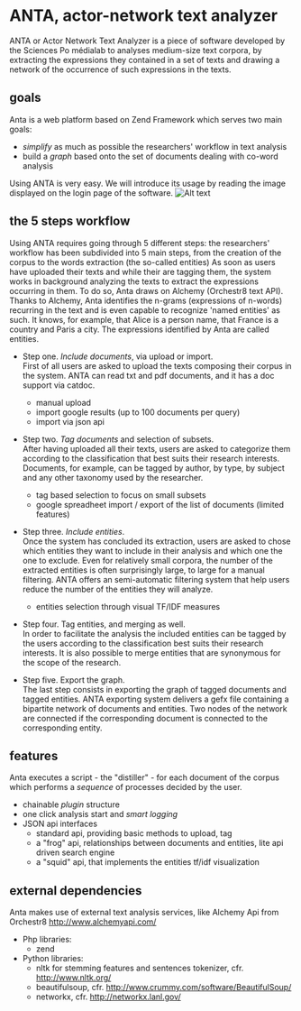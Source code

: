 ANTA, actor-network text analyzer
=================================

ANTA or Actor Network Text Analyzer is a piece of software developed by the Sciences Po médialab to analyses medium-size text corpora, by extracting the expressions they contained in a set of texts and drawing a network of the occurrence of such expressions in the texts.

## goals
Anta is a web platform based on Zend Framework which serves two main goals:

* *simplify* as much as possible the researchers' workflow in text analysis
* build a *graph* based onto the set of documents dealing with co-word analysis

Using ANTA is very easy. We will introduce its usage by reading the image displayed on the login page of the software.
![Alt text](http://jiminy.medialab.sciences-po.fr/anta_dev/images/anta-02.png "the path of anta")

## the 5 steps workflow
Using ANTA requires going through 5 different steps: the researchers' workflow has been subdivided into 5 main steps, from the creation of the corpus to the words extraction (the so-called entities)
As soon as users have uploaded their texts and while their are tagging them, the system works in background analyzing the texts to extract the expressions occurring in them. To do so, Anta draws on Alchemy (Orchestr8 text API). Thanks to Alchemy, Anta identifies the n-grams (expressions of n-words) recurring in the text and is even capable to recognize 'named entities' as such. It knows, for example, that Alice is a person name, that France is a country and Paris a city. The expressions identified by Anta are called entities.

* Step one. *Include documents*, via upload or import.  
  First of all users are asked to upload the texts composing their corpus in the system. ANTA can read txt and pdf documents, and it has a doc support via catdoc.
  - manual upload
  - import google results (up to 100 documents per query)
  - import via json api
  
* Step two. *Tag documents* and selection of subsets.                         
  After having uploaded all their texts, users are asked to categorize them according to the classification that best suits their research interests. Documents, for example, can be tagged by author, by type, by subject and any other taxonomy used by the researcher.
  - tag based selection to focus on small subsets
  - google spreadheet import / export of the list of documents (limited features)


* Step three. *Include entities*.  
  Once the system has concluded its extraction, users are asked to chose which entities they want to include in their analysis and which one the one to exclude. Even for relatively small corpora, the number of the extracted entities is often surprisingly large, to large for a manual filtering. ANTA offers an semi-automatic filtering system that help users reduce the number of the entities they will analyze.
  - entities selection through visual TF/IDF measures
  
* Step four. Tag entities, and merging as well.  
  In order to facilitate the analysis the included entities can be tagged by the users according to the classification best suits their research interests. It is also possible to merge entities that are synonymous for the scope of the research.

* Step five. Export the graph.  
  The last step consists in exporting the graph of tagged documents and tagged entities. ANTA exporting system delivers a gefx file containing a bipartite network of documents and entities. Two nodes of the network are connected if the corresponding document is connected to the corresponding entity.

## features
Anta executes a script - the "distiller" -  for each document of the corpus which performs a *sequence* of processes decided by the user.

* chainable *plugin* structure
* one click analysis start and *smart logging*
* JSON api interfaces
  - standard api, providing basic methods to upload, tag
  - a "frog" api, relationships between documents and entities, lite api driven search engine
  - a "squid" api, that implements the entities tf/idf visualization

## external dependencies
Anta makes use of external text analysis services, like Alchemy Api from Orchestr8 http://www.alchemyapi.com/

* Php libraries:
  - zend
* Python libraries:
  - nltk for stemming features and sentences tokenizer, cfr. http://www.nltk.org/
  - beautifulsoup, cfr. http://www.crummy.com/software/BeautifulSoup/
  - networkx, cfr. http://networkx.lanl.gov/
